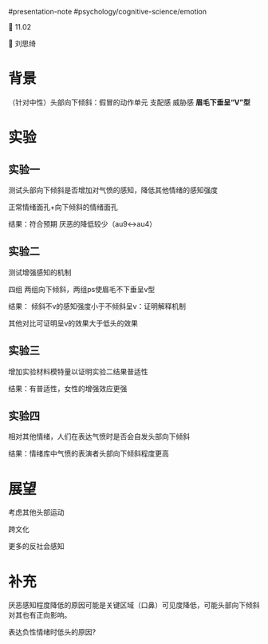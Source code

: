 #presentation-note #psychology/cognitive-science/emotion

📅 11.02

👤 刘思绮

# 背景

（针对中性）头部向下倾斜：假冒的动作单元 支配感 威胁感 **眉毛下垂呈“V”型**

# 实验

## 实验一

测试头部向下倾斜是否增加对气愤的感知，降低其他情绪的感知强度

正常情绪面孔+向下倾斜的情绪面孔

结果：符合预期 厌恶的降低较少（au9<->au4）

## 实验二

测试增强感知的机制

四组 两组向下倾斜，两组ps使眉毛不下垂呈v型

结果：
倾斜不v的感知强度小于不倾斜呈v：证明解释机制

其他对比可证明呈v的效果大于低头的效果

## 实验三

增加实验材料模特量以证明实验二结果普适性

结果：有普适性，女性的增强效应更强

## 实验四

相对其他情绪，人们在表达气愤时是否会自发头部向下倾斜

结果：情绪库中气愤的表演者头部向下倾斜程度更高

# 展望

考虑其他头部运动

跨文化

更多的反社会感知

# 补充

厌恶感知程度降低的原因可能是关键区域（口鼻）可见度降低，可能头部向下倾斜对其也有正向影响。

表达负性情绪时低头的原因?